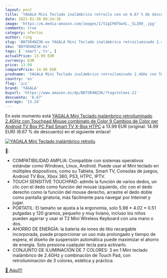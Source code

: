 ```yaml
---
layout: post
title: 'YAGALA Mini Teclado inalámbrico retroilu con un 6.67 % de descuento'
date: 2021-01-30 09:24:16
image: 'https://m.media-amazon.com/images/I/51gIFW7GwVL._SL200_.jpg'
comments: true
category: ofertas
author: ring
slug: 'B07SR4NZ3K-es YAGALA Mini Teclado inalámbrico retroiluminado 2.4GHz con...'
sku: 'B07SR4NZ3K-es'
tags: [ 'smart','tv', ]
actualPrice: 13.99 EUR
currency: EUR
price: 13.99
comparePrice: 14.99 EUR
prodname: 'YAGALA Mini Teclado inalámbrico retroiluminado 2.4GHz con Touchpad Mouse combinato de Color 9 Cambios de Color per Android TV Box  PC  Pad  Smart TV  X-Box  HTPC'
country: 'es'
flag: '🇪🇸'
brand: 'YAGALA'
buyurl: 'https://www.amazon.es/dp/B07SR4NZ3K/?tag=tolees-21'
descuento: '6.67'
average: '13.24'
---
```


En este momento está [YAGALA Mini Teclado inalámbrico retroiluminado 2.4GHz con Touchpad Mouse combinato de Color 9 Cambios de Color per Android TV Box  PC  Pad  Smart TV  X-Box  HTPC](https://www.amazon.es/dp/B07SR4NZ3K/?tag=tolees-21) a 13.99 EUR (original: 14.99 EUR) (6.67 %  de descuento) en el siguiente enlace!

[![YAGALA Mini Teclado inalámbrico retroilu](https://m.media-amazon.com/images/I/51gIFW7GwVL._SL200_.jpg)](https://www.amazon.es/dp/B07SR4NZ3K/?tag=tolees-21)

🔎:

- COMPATIBILIDAD AMPLIA: Compatible con sistemas operativos estándar como Windows, Linux, Android. Puede usar el Mini teclado en múltiples dispositivos, como su Tableta, Smart TV, Consolas de juegos, Android TV Box, Xbox 360, PS3, HTPC, IPTV.
- TOUCH SENSITIVE TOUCHPAD: admite la función de varios dedos, un clic con el dedo como función del mouse izquierdo, clic con el dedo derecho como la función del mouse derecho, arrastre el dedo doble como pantalla giratoria, más fácilmente para navegar por Internet y jugar.
- PORTATIL: El tamaño se ajusta a la ergonomía, solo 5.98 * 4.02 * 0.51 pulgadas y 120 gramos, pequeño y muy liviano, incluso los niños pueden agarrar y usar el T2 Mini Wireless Keyboard con una mano o dos.
- AHORRO DE ENERGÍA: la batería de iones de litio recargable incorporada, puede proporcionar un uso más prolongado y tiempo de espera, el diseño de suspensión automática puede maximizar el ahorro de energía. Solo presiona cualquier tecla para activarlo.
- CONJUNTO DE ILUMINACIÓN DE 7 COLORES: 3 en 1 Mini teclado inalámbrico de 2.4GHz y combinación de Touch Pad, con retroiluminación de 3 colores, estética y práctica.

[🛒 Aquí!!!](https://www.amazon.es/dp/B07SR4NZ3K/?tag=tolees-21)
